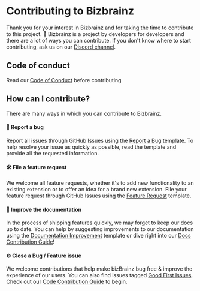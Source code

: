 # Contributing to Bizbrainz

Thank you for your interest in Bizbrainz and for taking the time to contribute to this project. 🙌 
Bizbrainz is a project by developers for developers and there are a lot of ways you can contribute. 
If you don't know where to start contributing, ask us on our [Discord channel](https://discord.com/invite/rBTTVJp). 

## Code of conduct

Read our [Code of Conduct](CODE_OF_CONDUCT.md) before contributing

## How can I contribute?

There are many ways in which you can contribute to Bizbrainz.

#### 🐛 Report a bug
Report all issues through GitHub Issues using the [Report a Bug](https://github.com/bizBrainzorg/bizBrainz/issues/new?assignees=Nikhil-Nandagopal&labels=Bug%2CNeeds+Triaging&template=--bug-report.yaml&title=%5BBug%5D%3A+) template.
To help resolve your issue as quickly as possible, read the template and provide all the requested information.

#### 🛠 File a feature request
We welcome all feature requests, whether it's to add new functionality to an existing extension or to offer an idea for a brand new extension.
File your feature request through GitHub Issues using the [Feature Request](https://github.com/bizBrainzorg/bizBrainz/issues/new?assignees=Nikhil-Nandagopal&labels=Enhancement&template=--feature-request.yaml&title=%5BFeature%5D%3A+) template.

#### 📝 Improve the documentation
In the process of shipping features quickly, we may forget to keep our docs up to date. You can help by suggesting improvements to our documentation using the [Documentation Improvement](https://github.com/bizBrainzorg/bizBrainz/issues/new?assignees=Nikhil-Nandagopal&labels=Documentation&template=--documentation-improvement.yaml&title=%5BDocs%5D%3A+) template or dive right into our [Docs Contribution Guide](contributions/docs/CONTRIBUTING.md)!

#### ⚙️ Close a Bug / Feature issue
We welcome contributions that help make bizBrainz bug free & improve the experience of our users. You can also find issues tagged [Good First Issues](https://github.com/bizBrainzorg/bizBrainz/issues?q=is%3Aopen+is%3Aissue+label%3A%22Good+First+Issue%22+bug). Check out our [Code Contribution Guide](contributions/CodeContributionsGuidelines.md) to begin.
